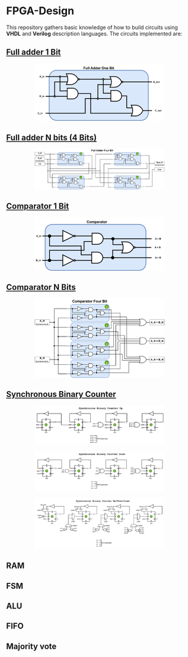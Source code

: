 # FPGA-Design
This repository gathers basic knowledge of how to build circuits using **VHDL** and **Verilog** description languages.
The circuits implemented are:
## [Full adder 1 Bit](FullAdderOneBit)
<p align="Center">
    <a href="FullAdderOneBit/readme.md">
        <kbd>
            <img src="FullAdderOneBit/FAOB_Img/FullAdderOneBit.png" alt="FAOB" width="350" /> 
        </kbd>
    </a>
</p>

## [Full adder N bits (4 Bits)](FullAdderNBits)
<p align="Center">
    <a href="FullAdderNBits/readme.md">
        <kbd>
            <img src="FullAdderNBits/FANB_Img/FullAdderNBits.png" alt="FANB" width="350"/> 
        </kbd>
    </a>
</p>

## [Comparator 1 Bit](ComparatorOneBit)
<p align="Center">
    <a href="ComparatorOneBit/readme.md">
        <kbd>
            <img src="ComparatorOneBit/COB_Img/COB_Block.png" alt="COB" width="350"/> 
        </kbd>
    </a>
</p>

## [Comparator N Bits](ComparatorNBits)
<p align="Center">
    <a href="ComparatorNBits/readme.md">
        <kbd>
            <img src="ComparatorNBits/CNB_Img/CNB_Block.png" alt="CNB" width="350"/> 
        </kbd>
    </a>
</p>


## [Synchronous Binary Counter](SynchBinCount)
<p align="Center">
    <a href="SynchBinCount/readme.md">
        <kbd>
            <img src="SynchronousBinaryCounter/SynchBinCount_Img/SynchBinCountUp_Block.png" alt="Synchronous Binary Counter Up" width="350"/> 
        </kbd>
    </a>
</p>

<p align="Center">
    <a href="SynchBinCount/readme.md">
        <kbd>
            <img src="SynchronousBinaryCounter/SynchBinCount_Img/SynchBinCountDwn_Block.png" alt="Synchronous Binary Counter Down" width="350"/> 
        </kbd>
    </a>
</p>

<p align="Center">
    <a href="SynchBinCount/readme.md">
        <kbd>
            <img src="SynchronousBinaryCounter/SynchBinCount_Img/SynchBinCountUpDwnLo_Block.png" alt="Synchronous Binary Counter Up/Down/Load" width="350"/> 
        </kbd>
    </a>
</p>

## RAM
## FSM
## ALU
## FIFO
## Majority vote
